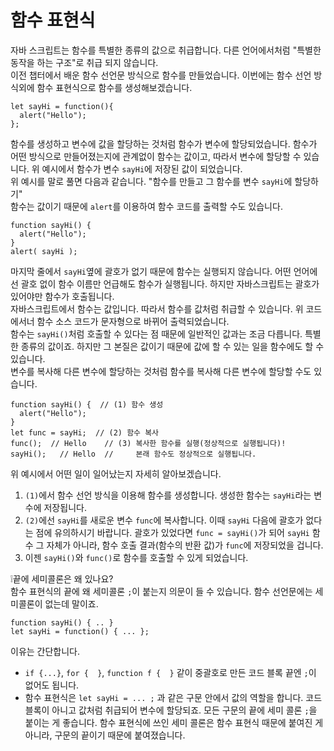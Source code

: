 # 함수 표현식
자바 스크립트는 함수를 특별한 종류의 값으로 취급합니다. 다른 언어에서처럼 "특별한 동작을 하는 구조"로 취급 되지 않습니다.   
이전 챕터에서 배운 함수 선언문 방식으로 함수를 만들었습니다. 이번에는 함수 선언 방식외에 함수 표현식으로 함수를 생성해보겠습니다.
```
let sayHi = function(){
  alert("Hello");
};
```
함수를 생성하고 변수에 값을 할당하는 것처럼 함수가 변수에 할당되었습니다. 함수가 어떤 방식으로 만들어졌는지에 관계없이 함수는 값이고, 따라서 변수에 할당할 수 있습니다. 위 예시에서 함수가 변수 `sayHi`에 저장된 값이 되었습니다.   
위 예시를 말로 풀면 다음과 같습니다. "함수를 만들고 그 함수를 변수 `sayHi`에 할당하기"   
함수는 값이기 때문에 `alert`를 이용하여 함수 코드를 출력할 수도 있습니다.
```
function sayHi() {
  alert("Hello");
}
alert( sayHi );
```
마지막 줄에서 `sayHi`옆에 괄호가 없기 때문에 함수는 실행되지 않습니다. 어떤 언어에선 괄호 없이 함수 이름만 언급해도 함수가 실행됩니다. 하지만 자바스크립트는 괄호가 있어야만 함수가 호출됩니다.   
자바스크립트에서 함수는 값입니다. 따라서 함수를 값처럼 취급할 수 있습니다. 위 코드에서너 함수 소스 코드가 문자형으로 바뀌어 출력되었습니다.   
함수는 `sayHi()`처럼 호출할 수 있다는 점 때문에 일반적인 값과는 조금 다릅니다. 특별한 종류의 값이죠. 하지만 그 본질은 값이기 때문에 값에 할 수 있는 일을 함수에도 할 수 있습니다.   
변수를 복사해 다른 변수에 할당하는 것처럼 함수를 복사해 다른 변수에 할당할 수도 있습니다.
```
function sayHi() {  // (1) 함수 생성
  alert("Hello");
}
let func = sayHi;  // (2) 함수 복사
func();  // Hello    // (3) 복사한 함수를 실행(정상적으로 실행됩니다)!
sayHi();   // Hello  //     본래 함수도 정상적으로 실행됩니다.
```

위 예시에서 어떤 일이 일어났는지 자세히 알아보겠습니다.
1. `(1)`에서 함수 선언 방식을 이용해 함수를 생성합니다. 생성한 함수는 `sayHi`라는 변수에 저장됩니다.
2. `(2)`에선 `sayHi`를 새로운 변수 `func`에 복사합니다. 이때 `sayHi` 다음에 괄호가 없다는 점에 유의하시기 바랍니다. 괄호가 있었다면 `func = sayHi()`가 되어 `sayHi` 함수 그 자체가 아니라, 함수 호출 결과(함수의 반환 값)가 `func`에 저장되었을 겁니다.
3. 이젠 `sayHi()`와 `func()`로 함수를 호출할 수 있게 되었습니다.
   
❕끝에 세미콜론은 왜 있나요?   
함수 표현식의 끝에 왜 세미콜론 `;`이 붙는지 의문이 들 수 있습니다. 함수 선언문에는 세미콜론이 없는데 말이죠.
```
function sayHi() { .. }
let sayHi = function() { ... };
```
이유는 간단합니다.
- `if {...}`, `for {  }`, `function f {  }` 같이 중괄호로 만든 코드 블록 끝엔 `;`이 없어도 됩니다.
- 함수 표현식은 `let sayHi = ... ;` 과 같은 구문 안에서 값의 역할을 합니다. 코드 블록이 아니고 값처럼 취급되어 변수에 할당되죠. 모든 구문의 끝에 세미 콜론 `;`을 붙이는 게 좋습니다. 함수 표현식에 쓰인 세미 콜론은 함수 표현식 때문에 붙여진 게 아니라, 구문의 끝이기 때문에 붙여졌습니다.
